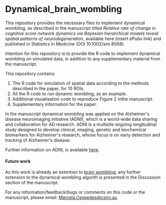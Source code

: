 # Dynamical_brain_wombling

This repository provides the necessary files to implement dynamical wombling, as described in the manuscript titled *Relative rate of change in cognitive score network dynamics via Bayesian hierarchical models reveal spatial patterns of neurodegeneration*, available here (insert ePubs link) and published in Statistics in Medicine (DOI 10.1002/sim.8568).

Intention for this repository is to provide the R code to implement dynamical wombling on simulated data, in addition to any supplementary material from the manuscript.

This repository contains
1. The R code for simulation of spatial data according to the methods described in the paper, for 10 ROIs.
2. All the R code to run dynamic wombling, as an example.
3. Additional visualisation code to reproduce Figure 2 inthe manuscript.
4. Supplementary information for the paper.

In the manuscript dynamical wombling was applied on the Alzheimer's disease neuroimaging initiative (ADNI), which is a world-wide data sharing and collaboration for AD research. ADNI is a multisite ongoing longitudinal study designed to develop clinical, imaging, genetic and biochemical biomarkers for Alzheimer's research, whose focus is on early detection and tracking of Alzheimer's disease.

Further information on ADNI, is available [here](http://adni.loni.usc.edu/).

#### Future work
As this work is already an extention to [brain wombling](https://github.com/MarcelaCespedes/Brain_wombling), any further extension to the dynamical wombling algorith is presented in the Discussion section of the manuscript. 

For any information/feedback/bugs or comments on this code or the manuscript, please email: Marcela.Cespedes@csiro.au
